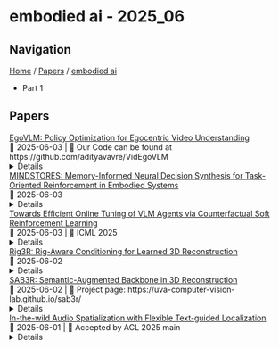 # embodied ai - 2025_06

## Navigation

[Home](https://arxcompass.github.io) / [Papers](https://arxcompass.github.io/papers) / [embodied ai](https://arxcompass.github.io/papers/embodied_ai)

- Part 1

## Papers

<div class="paper-card">
    <div class="paper-title"><a href="http://arxiv.org/abs/2506.03097v1">EgoVLM: Policy Optimization for Egocentric Video Understanding</a></div>
    <div class="paper-meta">
      📅 2025-06-03
      | 💬 Our Code can be found at https://github.com/adityavavre/VidEgoVLM
    </div>
    <details class="paper-abstract">
      Emerging embodied AI applications, such as wearable cameras and autonomous agents, have underscored the need for robust reasoning from first person video streams. We introduce EgoVLM, a vision-language model specifically designed to integrate visual comprehension and spatial-temporal reasoning within egocentric video contexts. EgoVLM is fine-tuned via Group Relative Policy Optimization (GRPO), a reinforcement learning method adapted to align model outputs with human-like reasoning steps. Following DeepSeek R1-Zero's approach, we directly tune using RL without any supervised fine-tuning phase on chain-of-thought (CoT) data. We evaluate EgoVLM on egocentric video question answering benchmarks and show that domain-specific training substantially improves performance over general-purpose VLMs. Our EgoVLM-3B, trained exclusively on non-CoT egocentric data, outperforms the base Qwen2.5-VL 3B and 7B models by 14.33 and 13.87 accuracy points on the EgoSchema benchmark, respectively. By explicitly generating reasoning traces, EgoVLM enhances interpretability, making it well-suited for downstream applications. Furthermore, we introduce a novel keyframe-based reward that incorporates salient frame selection to guide reinforcement learning optimization. This reward formulation opens a promising avenue for future exploration in temporally grounded egocentric reasoning.
    </details>
</div>
<div class="paper-card">
    <div class="paper-title"><a href="http://arxiv.org/abs/2501.19318v4">MINDSTORES: Memory-Informed Neural Decision Synthesis for Task-Oriented Reinforcement in Embodied Systems</a></div>
    <div class="paper-meta">
      📅 2025-06-03
    </div>
    <details class="paper-abstract">
      While large language models (LLMs) have shown promising capabilities as zero-shot planners for embodied agents, their inability to learn from experience and build persistent mental models limits their robustness in complex open-world environments like Minecraft. We introduce MINDSTORES, an experience-augmented planning framework that enables embodied agents to build and leverage mental models through natural interaction with their environment. Drawing inspiration from how humans construct and refine cognitive mental models, our approach extends existing zero-shot LLM planning by maintaining a database of past experiences that informs future planning iterations. The key innovation is representing accumulated experiences as natural language embeddings of (state, task, plan, outcome) tuples, which can then be efficiently retrieved and reasoned over by an LLM planner to generate insights and guide plan refinement for novel states and tasks. Through extensive experiments in the MineDojo environment, a simulation environment for agents in Minecraft that provides low-level controls for Minecraft, we find that MINDSTORES learns and applies its knowledge significantly better than existing memory-based LLM planners while maintaining the flexibility and generalization benefits of zero-shot approaches, representing an important step toward more capable embodied AI systems that can learn continuously through natural experience.
    </details>
</div>
<div class="paper-card">
    <div class="paper-title"><a href="http://arxiv.org/abs/2505.03792v2">Towards Efficient Online Tuning of VLM Agents via Counterfactual Soft Reinforcement Learning</a></div>
    <div class="paper-meta">
      📅 2025-06-03
      | 💬 ICML 2025
    </div>
    <details class="paper-abstract">
      Online fine-tuning vision-language model (VLM) agents with reinforcement learning (RL) has shown promise for equipping agents with multi-step, goal-oriented capabilities in dynamic environments. However, their open-ended textual action space and non-end-to-end nature of action generation present significant challenges to effective online exploration in RL, e.g., explosion of the exploration space. We propose a novel online fine-tuning method, Counterfactual Soft Reinforcement Learning (CoSo), better suited to the textual output space of VLM agents. Compared to prior methods that assign uniform uncertainty to all tokens, CoSo leverages counterfactual reasoning to dynamically assess the causal influence of individual tokens on post-processed actions. By prioritizing the exploration of action-critical tokens while reducing the impact of semantically redundant or low-impact tokens, CoSo enables a more targeted and efficient online rollout process. We provide theoretical analysis proving CoSo's convergence and policy improvement guarantees, and extensive empirical evaluations supporting CoSo's effectiveness. Our results across a diverse set of agent tasks, including Android device control, card gaming, and embodied AI, highlight its remarkable ability to enhance exploration efficiency and deliver consistent performance gains. The code is available at https://github.com/langfengQ/CoSo.
    </details>
</div>
<div class="paper-card">
    <div class="paper-title"><a href="http://arxiv.org/abs/2506.02265v1">Rig3R: Rig-Aware Conditioning for Learned 3D Reconstruction</a></div>
    <div class="paper-meta">
      📅 2025-06-02
    </div>
    <details class="paper-abstract">
      Estimating agent pose and 3D scene structure from multi-camera rigs is a central task in embodied AI applications such as autonomous driving. Recent learned approaches such as DUSt3R have shown impressive performance in multiview settings. However, these models treat images as unstructured collections, limiting effectiveness in scenarios where frames are captured from synchronized rigs with known or inferable structure. To this end, we introduce Rig3R, a generalization of prior multiview reconstruction models that incorporates rig structure when available, and learns to infer it when not. Rig3R conditions on optional rig metadata including camera ID, time, and rig poses to develop a rig-aware latent space that remains robust to missing information. It jointly predicts pointmaps and two types of raymaps: a pose raymap relative to a global frame, and a rig raymap relative to a rig-centric frame consistent across time. Rig raymaps allow the model to infer rig structure directly from input images when metadata is missing. Rig3R achieves state-of-the-art performance in 3D reconstruction, camera pose estimation, and rig discovery, outperforming both traditional and learned methods by 17-45% mAA across diverse real-world rig datasets, all in a single forward pass without post-processing or iterative refinement.
    </details>
</div>
<div class="paper-card">
    <div class="paper-title"><a href="http://arxiv.org/abs/2506.02112v1">SAB3R: Semantic-Augmented Backbone in 3D Reconstruction</a></div>
    <div class="paper-meta">
      📅 2025-06-02
      | 💬 Project page: https://uva-computer-vision-lab.github.io/sab3r/
    </div>
    <details class="paper-abstract">
      We introduce a new task, Map and Locate, which unifies the traditionally distinct objectives of open-vocabulary segmentation - detecting and segmenting object instances based on natural language queries - and 3D reconstruction, the process of estimating a scene's 3D structure from visual inputs. Specifically, Map and Locate involves generating a point cloud from an unposed video and segmenting object instances based on open-vocabulary queries. This task serves as a critical step toward real-world embodied AI applications and introduces a practical task that bridges reconstruction, recognition and reorganization. To tackle this task, we introduce a simple yet effective baseline, which we denote as SAB3R. Our approach builds upon MASt3R, a recent breakthrough in 3D computer vision, and incorporates a lightweight distillation strategy. This method transfers dense, per-pixel semantic features from 2D vision backbones (eg, CLIP and DINOv2) to enhance MASt3R's capabilities. Without introducing any auxiliary frozen networks, our model generates per-pixel semantic features and constructs cohesive point maps in a single forward pass. Compared to separately deploying MASt3R and CLIP, our unified model, SAB3R, achieves superior performance on the Map and Locate benchmark. Furthermore, we evaluate SAB3R on both 2D semantic segmentation and 3D tasks to comprehensively validate its effectiveness.
    </details>
</div>
<div class="paper-card">
    <div class="paper-title"><a href="http://arxiv.org/abs/2506.00927v1">In-the-wild Audio Spatialization with Flexible Text-guided Localization</a></div>
    <div class="paper-meta">
      📅 2025-06-01
      | 💬 Accepted by ACL 2025 main
    </div>
    <details class="paper-abstract">
      To enhance immersive experiences, binaural audio offers spatial awareness of sounding objects in AR, VR, and embodied AI applications. While existing audio spatialization methods can generally map any available monaural audio to binaural audio signals, they often lack the flexible and interactive control needed in complex multi-object user-interactive environments. To address this, we propose a Text-guided Audio Spatialization (TAS) framework that utilizes flexible text prompts and evaluates our model from unified generation and comprehension perspectives. Due to the limited availability of premium and large-scale stereo data, we construct the SpatialTAS dataset, which encompasses 376,000 simulated binaural audio samples to facilitate the training of our model. Our model learns binaural differences guided by 3D spatial location and relative position prompts, augmented by flipped-channel audio. It outperforms existing methods on both simulated and real-recorded datasets, demonstrating superior generalization and accuracy. Besides, we develop an assessment model based on Llama-3.1-8B, which evaluates the spatial semantic coherence between our generated binaural audio and text prompts through a spatial reasoning task. Results demonstrate that text prompts provide flexible and interactive control to generate binaural audio with excellent quality and semantic consistency in spatial locations. Dataset is available at \href{https://github.com/Alice01010101/TASU}
    </details>
</div>
